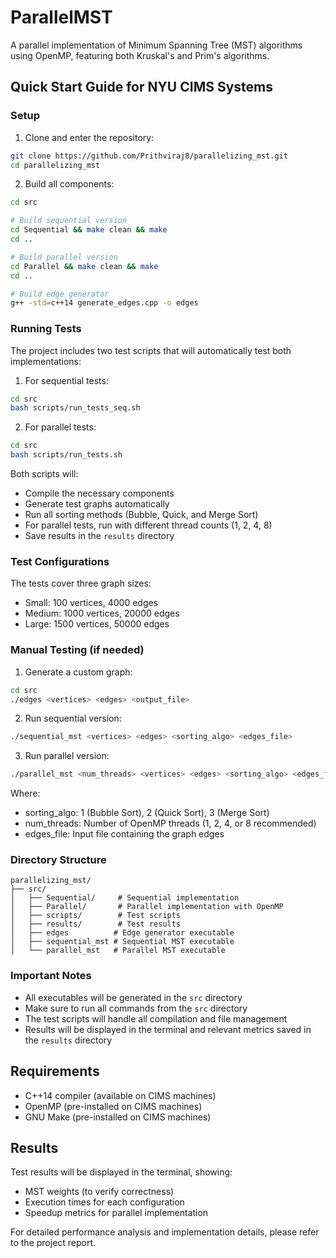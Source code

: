 # ParallelMST

A parallel implementation of Minimum Spanning Tree (MST) algorithms using OpenMP, featuring both Kruskal's and Prim's algorithms.

## Quick Start Guide for NYU CIMS Systems

### Setup
1. Clone and enter the repository:
```bash
git clone https://github.com/Prithviraj8/parallelizing_mst.git
cd parallelizing_mst
```

2. Build all components:
```bash
cd src

# Build sequential version
cd Sequential && make clean && make
cd ..

# Build parallel version
cd Parallel && make clean && make
cd ..

# Build edge generator
g++ -std=c++14 generate_edges.cpp -o edges
```

### Running Tests
The project includes two test scripts that will automatically test both implementations:

1. For sequential tests:
```bash
cd src
bash scripts/run_tests_seq.sh
```

2. For parallel tests:
```bash
cd src
bash scripts/run_tests.sh
```

Both scripts will:
- Compile the necessary components
- Generate test graphs automatically
- Run all sorting methods (Bubble, Quick, and Merge Sort)
- For parallel tests, run with different thread counts (1, 2, 4, 8)
- Save results in the `results` directory

### Test Configurations
The tests cover three graph sizes:
- Small: 100 vertices, 4000 edges
- Medium: 1000 vertices, 20000 edges
- Large: 1500 vertices, 50000 edges

### Manual Testing (if needed)

1. Generate a custom graph:
```bash
cd src
./edges <vertices> <edges> <output_file>
```

2. Run sequential version:
```bash
./sequential_mst <vertices> <edges> <sorting_algo> <edges_file>
```

3. Run parallel version:
```bash
./parallel_mst <num_threads> <vertices> <edges> <sorting_algo> <edges_file>
```

Where:
- sorting_algo: 1 (Bubble Sort), 2 (Quick Sort), 3 (Merge Sort)
- num_threads: Number of OpenMP threads (1, 2, 4, or 8 recommended)
- edges_file: Input file containing the graph edges

### Directory Structure
```
parallelizing_mst/
├── src/
│   ├── Sequential/     # Sequential implementation
│   ├── Parallel/       # Parallel implementation with OpenMP
│   ├── scripts/        # Test scripts
│   ├── results/        # Test results
│   ├── edges          # Edge generator executable
│   ├── sequential_mst # Sequential MST executable
│   └── parallel_mst   # Parallel MST executable
```

### Important Notes
- All executables will be generated in the `src` directory
- Make sure to run all commands from the `src` directory
- The test scripts will handle all compilation and file management
- Results will be displayed in the terminal and relevant metrics saved in the `results` directory

## Requirements
- C++14 compiler (available on CIMS machines)
- OpenMP (pre-installed on CIMS machines)
- GNU Make (pre-installed on CIMS machines)

## Results
Test results will be displayed in the terminal, showing:
- MST weights (to verify correctness)
- Execution times for each configuration
- Speedup metrics for parallel implementation

For detailed performance analysis and implementation details, please refer to the project report.
